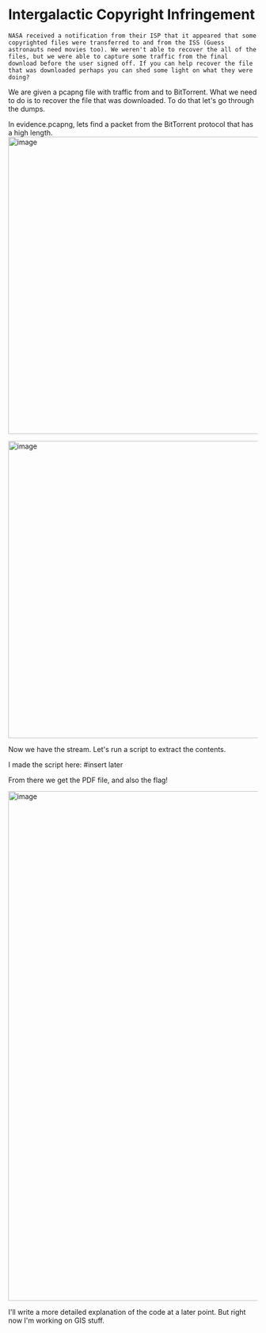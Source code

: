 # Intergalactic Copyright Infringement
```
NASA received a notification from their ISP that it appeared that some copyrighted files were transferred to and from the ISS (Guess astronauts need movies too). We weren't able to recover the all of the files, but we were able to capture some traffic from the final download before the user signed off. If you can help recover the file that was downloaded perhaps you can shed some light on what they were doing?
```

We are given a pcapng file with traffic from and to BitTorrent. What we need to do is to recover the file that was downloaded. To do that let's go through the dumps.

In evidence.pcapng, lets find a packet from the BitTorrent protocol that has a high length.
<img width="800" height="600" alt="image" src="https://github.com/user-attachments/assets/23b7d88d-9c9b-4898-9b26-21669169fb65" />

<img width="800" height="600" alt="image" src="https://github.com/user-attachments/assets/66fa76b1-8279-4539-bee7-78b0d429e206" />

Now we have the stream. Let's run a script to extract the contents.

I made the script here: #insert later

From there we get the PDF file, and also the flag!

<img width="1597" height="1029" alt="image" src="https://github.com/user-attachments/assets/a2e879d0-5927-4dc3-bcb2-0f52b4a3afed" />

I'll write a more detailed explanation of the code at a later point. But right now I'm working on GIS stuff.
